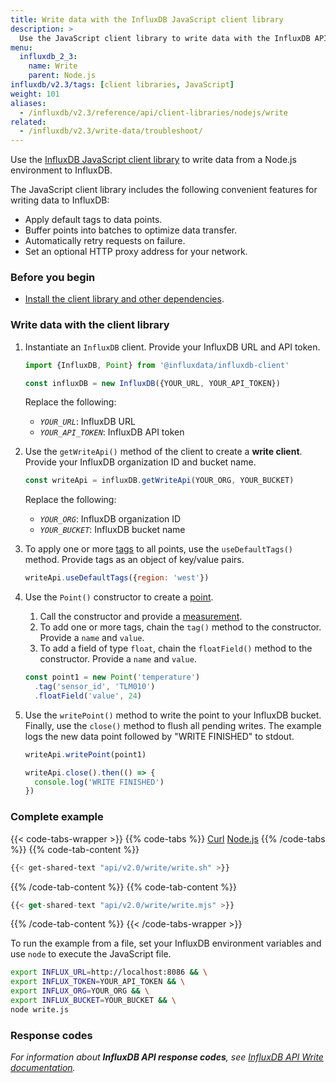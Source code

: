 ```yaml
---
title: Write data with the InfluxDB JavaScript client library
description: >
  Use the JavaScript client library to write data with the InfluxDB API in Node.js.
menu:
  influxdb_2_3:
    name: Write
    parent: Node.js
influxdb/v2.3/tags: [client libraries, JavaScript]
weight: 101
aliases:
  - /influxdb/v2.3/reference/api/client-libraries/nodejs/write
related:
  - /influxdb/v2.3/write-data/troubleshoot/
---
```


Use the [InfluxDB JavaScript client library](https://github.com/influxdata/influxdb-client-js) to write data from a Node.js environment to InfluxDB.

The JavaScript client library includes the following convenient features for writing data to InfluxDB:
- Apply default tags to data points.
- Buffer points into batches to optimize data transfer.
- Automatically retry requests on failure.
- Set an optional HTTP proxy address for your network.

### Before you begin

- [Install the client library and other dependencies](/influxdb/v2.3/api-guide/client-libraries/nodejs/install/).
### Write data with the client library

1. Instantiate an `InfluxDB` client. Provide your InfluxDB URL and API token.

   ```js
   import {InfluxDB, Point} from '@influxdata/influxdb-client'

   const influxDB = new InfluxDB({YOUR_URL, YOUR_API_TOKEN})
   ```
   Replace the following:
   - *`YOUR_URL`*: InfluxDB URL
   - *`YOUR_API_TOKEN`*: InfluxDB API token

2. Use the `getWriteApi()` method of the client to create a **write client**.
   Provide your InfluxDB organization ID and bucket name.

   ```js
   const writeApi = influxDB.getWriteApi(YOUR_ORG, YOUR_BUCKET)
   ```
   Replace the following:
   - *`YOUR_ORG`*: InfluxDB organization ID
   - *`YOUR_BUCKET`*: InfluxDB bucket name

3. To apply one or more [tags](/influxdb/v2.3/reference/glossary/#tag) to all points, use the `useDefaultTags()` method.
   Provide tags as an object of key/value pairs.

    ```js
    writeApi.useDefaultTags({region: 'west'})
    ```

4. Use the `Point()` constructor to create a [point](/influxdb/v2.3/reference/glossary/#point).
   1. Call the constructor and provide a [measurement](/influxdb/v2.3/reference/glossary/#measurement).
   2. To add one or more tags, chain the `tag()` method to the constructor.
      Provide a `name` and `value`.
   3. To add a field of type `float`, chain the `floatField()` method to the constructor.
      Provide a `name` and `value`.

    ```js
    const point1 = new Point('temperature')
      .tag('sensor_id', 'TLM010')
      .floatField('value', 24)
    ```

5. Use the `writePoint()` method to write the point to your InfluxDB bucket.
   Finally, use the `close()` method to flush all pending writes.
   The example logs the new data point followed by "WRITE FINISHED" to stdout.

    ```js
    writeApi.writePoint(point1)

    writeApi.close().then(() => {
      console.log('WRITE FINISHED')
    })
    ```

### Complete example

{{< code-tabs-wrapper >}}
{{% code-tabs %}}
[Curl](#curl)
[Node.js](#nodejs)
{{% /code-tabs %}}
{{% code-tab-content %}}

```sh
{{< get-shared-text "api/v2.0/write/write.sh" >}}
```
{{% /code-tab-content %}}
{{% code-tab-content %}}

```js
{{< get-shared-text "api/v2.0/write/write.mjs" >}}
```

{{% /code-tab-content %}}
{{< /code-tabs-wrapper >}}

To run the example from a file, set your InfluxDB environment variables and use `node` to execute the JavaScript file.

```sh
export INFLUX_URL=http://localhost:8086 && \
export INFLUX_TOKEN=YOUR_API_TOKEN && \
export INFLUX_ORG=YOUR_ORG && \
export INFLUX_BUCKET=YOUR_BUCKET && \
node write.js
```

### Response codes
_For information about **InfluxDB API response codes**, see
[InfluxDB API Write documentation](/influxdb/cloud/api/#operation/PostWrite)._
